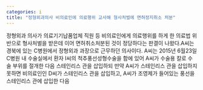 ```yaml
---
categories: i
title: "정형외과의사 비의료인에 의료행위 교사해 형사처벌에 면허정지취소 처분"
---
```

정형외과 의사가 의료기기납품업체 직원 등 비의료인에게 의료행위를 하게 한 의료법 위반으로 형사처벌을 받은데 이어 면허취소처분된 것이 정당하다는 판결이 나왔다.A씨는 경북에 있는 C병원에서 정형외과 과장으로 근무하던 의사이다. A씨는 2015년 6월23일 C병원 내 수술실에서 환자 I씨의 척추풍선성형수술을 함에 있어 A씨가 수술용 칼로 수술 부위를 절개한 다음 스테인리스 관을 삽입하되 만약 A씨가 스테인리스 관을 삽입하지 못하면 비의료인인 D씨가 스테인리스 관을 삽입하고, A씨가 조영제가 들어있는 풍선을 스테인리스 관에 삽입한 다음